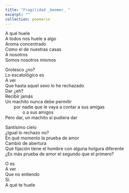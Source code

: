 ```yaml
---
title: "Fragilidad _boomer_ "
excerpt: ""
collection: poemario
---
```


<p>
A qué huele <br> 
A todos nos huele a algo <br>
Aroma concentrado  <br>
Como el de nuestras casas  <br>
A nosotros <br>
Somos nosotros mismos <br>
</p>

<p>
Grotesco ¿no? <br>
Lo escatológico es <br>
A ver  <br>
Que hasta aquel sexo lo he rechazado <br>
Dar ¿eh? <br>
Recibir jamás <br>
Un machito nunca debe permitir <br>
&nbsp;&nbsp;&nbsp; &nbsp;&nbsp; 	por nadie que le vaya a contar a sus amigas <br>
&nbsp;&nbsp;&nbsp; &nbsp;&nbsp; &nbsp;&nbsp;&nbsp; &nbsp;&nbsp; 		o a sus amigos<br>
Pero dar, un machito si pudiera dar <br>
</p>
	<p>
Santísimo cielo <br>
¿Igual lo rechazo no? <br>
En qué momento la prueba de amor <br>
Cambió de abertura <br>
Qué fijación tiene el hombre con alguna holgura diferente  <br>
¿Es más prueba de amor el segundo que el primero? <br>
</p>
	<p>
O es  <br>
A ver  <br>
Que no entiendo  <br>
Sí.  <br>
A qué te huele <br>
</p>
 

 
